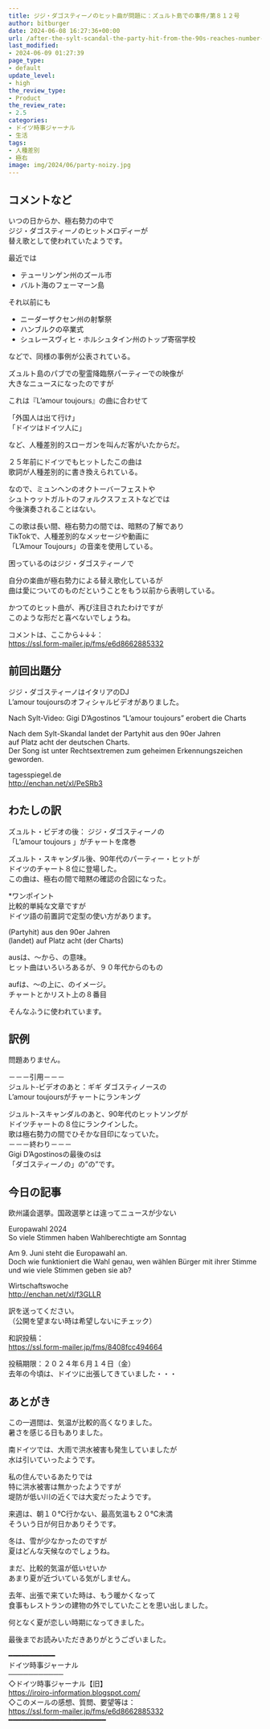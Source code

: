 ```yaml
---
title: ジジ・ダゴスティーノのヒット曲が問題に：ズュルト島での事件/第８１２号
author: bitburger
date: 2024-06-08 16:27:36+00:00
url: /after-the-sylt-scandal-the-party-hit-from-the-90s-reaches-number-eight-in-the-german-charts/
last_modified:
- 2024-06-09 01:27:39
page_type:
- default
update_level:
- high
the_review_type:
- Product
the_review_rate:
- 2.5
categories:
- ドイツ時事ジャーナル
- 生活
tags:
- 人種差別
- 極右
image: img/2024/06/party-noizy.jpg
---
```

## コメントなど
<span class="fz-22px"><span class="bold-red"><span class="marker-under">いつの日からか、極右勢力の中で<br />ジジ・ダゴスティーノのヒットメロディーが<br />替え歌として使われていたようです。</span></span></span>

最近では

<ul class="wp-block-list">
  <li>
    テューリンゲン州のズール市
  </li>
  <li>
    バルト海のフェーマーン島
  </li>
</ul>

それ以前にも

<ul class="wp-block-list">
  <li>
    ニーダーザクセン州の射撃祭
  </li>
  <li>
    ハンブルクの卒業式
  </li>
  <li>
    シュレースヴィヒ・ホルシュタイン州のトップ寄宿学校
  </li>
</ul>

などで、同様の事例が公表されている。

ズュルト島のパブでの聖霊降臨祭パーティーでの映像が  
大きなニュースになったのですが

これは『L&#8217;amour toujours』の曲に合わせて

<span class="fz-22px"><span class="bold-red">「外国人は出て行け」<br />「ドイツはドイツ人に」</span></span>

など、人種差別的スローガンを叫んだ客がいたからだ。

２５年前にドイツでもヒットしたこの曲は  
<span class="fz-22px"><span class="bold-red">歌詞が人種差別的に書き換えられている。</span></span>

なので、ミュンヘンのオクトーバーフェストや  
シュトゥットガルトのフォルクスフェストなどでは  
今後演奏されることはない。

この歌は長い間、極右勢力の間では、暗黙の了解であり  
TikTokで、人種差別的なメッセージや動画に  
「L&#8217;Amour Toujours」の音楽を使用している。

困っているのはジジ・ダゴスティーノで

自分の楽曲が極右勢力による替え歌化しているが  
曲は愛についてのものだということをもう以前から表明している。

かつてのヒット曲が、再び注目されたわけですが  
このような形だと喜べないでしょうね。

コメントは、ここから↓↓↓：  
<https://ssl.form-mailer.jp/fms/e6d8662885332>

## 前回出題分
ジジ・ダゴスティーノはイタリアのDJ  
L&#8217;amour toujoursのオフィシャルビデオがありました。<figure class="wp-block-embed is-type-video is-provider-youtube wp-block-embed-youtube wp-embed-aspect-4-3 wp-has-aspect-ratio">

<div class="wp-block-embed__wrapper">
</div></figure> 

Nach Sylt-Video: Gigi D&#8217;Agostinos &#8220;L&#8217;amour toujours&#8221; erobert die Charts

Nach dem Sylt-Skandal landet der Partyhit aus den 90er Jahren  
auf Platz acht der deutschen Charts.  
Der Song ist unter Rechtsextremen zum geheimen Erkennungszeichen geworden.

tagesspiegel.de  
<http://enchan.net/xl/PeSRb3>

## わたしの訳
ズュルト・ビデオの後： ジジ・ダゴスティーノの  
「L&#8217;amour toujours 」がチャートを席巻

ズュルト・スキャンダル後、90年代のパーティー・ヒットが  
ドイツのチャート８位に登場した。  
この曲は、極右の間で暗黙の確認の合図になった。

*ワンポイント  
比較的単純な文章ですが  
ドイツ語の前置詞で定型の使い方があります。

(Partyhit) aus den 90er Jahren  
(landet) auf Platz acht (der Charts)

ausは、～から、の意味。  
ヒット曲はいろいろあるが、９０年代からのもの

aufは、～の上に、のイメージ。  
チャートとかリスト上の８番目

そんなふうに使われています。

## 訳例
問題ありません。

－－－引用－－－  
ジュルト‐ビデオのあと：ギギ ダゴスティノースの  
L’amour toujoursがチャートにランキング

ジュルト‐スキャンダルのあと、90年代のヒットソングが  
ドイツチャートの８位にランクインした。  
歌は極右勢力の間でひそかな目印になっていた。  
－－－終わり－－－  
Gigi D&#8217;Agostinosの最後のsは  
「ダゴスティーノの」の&#8221;の&#8221;です。

## 今日の記事
欧州議会選挙。国政選挙とは違ってニュースが少ない

Europawahl 2024  
So viele Stimmen haben Wahlberechtigte am Sonntag

Am 9. Juni steht die Europawahl an.  
Doch wie funktioniert die Wahl genau, wen wählen Bürger mit ihrer Stimme  
und wie viele Stimmen geben sie ab?

Wirtschaftswoche  
<http://enchan.net/xl/f3GLLR>

訳を送ってください。  
（公開を望まない時は希望しないにチェック）

和訳投稿：  
<https://ssl.form-mailer.jp/fms/8408fcc494664>

投稿期限：２０２４年６月１４日（金）  
去年の今頃は、ドイツに出張してきていました・・・

## あとがき
この一週間は、気温が比較的高くなりました。  
暑さを感じる日もありました。

南ドイツでは、大雨で洪水被害も発生していましたが  
水は引いていったようです。

私の住んでいるあたりでは  
特に洪水被害は無かったようですが  
堤防が低い川の近くでは大変だったようです。

来週は、朝１０℃行かない、最高気温も２０℃未満  
そういう日が何日かありそうです。

冬は、雪が少なかったのですが  
夏はどんな天候なのでしょうね。

まだ、比較的気温が低いせいか  
あまり夏が近づいている気がしません。

去年、出張で来ていた時は、もう暖かくなって  
食事もレストランの建物の外でしていたことを思い出しました。

何となく夏が恋しい時期になってきました。

最後までお読みいただきありがとうございました。

━━━━━━━━━━━  
ドイツ時事ジャーナル  
───────────  
◇ドイツ時事ジャーナル【旧】  
<https://iroiro-information.blogspot.com/>  
◇このメールの感想、質問、要望等は：  
<https://ssl.form-mailer.jp/fms/e6d8662885332>  
━━━━━━━━━━━━━━━━━━━━━━━